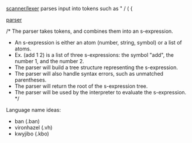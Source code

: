 
[scanner/lexer](https://craftinginterpreters.com/a-map-of-the-territory.html#scanning)
    parses input into tokens such as " / ( {

[parser](https://craftinginterpreters.com/a-map-of-the-territory.html#parsing)


/* The parser takes tokens, and combines them into an s-expression. 
* An s-expression is either an atom (number, string, symbol) or a list of atoms.
* Ex. (add 1 2) is a list of three s-expressions: the symbol "add", the number 1, and the number 2.
* The parser will build a tree structure representing the s-expression.
* The parser will also handle syntax errors, such as unmatched parentheses.
* The parser will return the root of the s-expression tree.
* The parser will be used by the interpreter to evaluate the s-expression.
*/

Language name ideas:
- ban (.ban)
- vironhazel (.vh)
- kwyjibo (.kbo)
  
